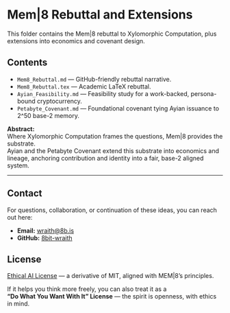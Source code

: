 # Mem|8 Rebuttal and Extensions

This folder contains the Mem|8 rebuttal to Xylomorphic Computation, plus extensions into economics and covenant design.

## Contents
- `Mem8_Rebuttal.md` — GitHub-friendly rebuttal narrative.
- `Mem8_Rebuttal.tex` — Academic LaTeX rebuttal.
- `Ayian_Feasibility.md` — Feasibility study for a work-backed, persona-bound cryptocurrency.
- `Petabyte_Covenant.md` — Foundational covenant tying Ayian issuance to 2^50 base-2 memory.

**Abstract:**  
Where Xylomorphic Computation frames the questions, Mem|8 provides the substrate.  
Ayian and the Petabyte Covenant extend this substrate into economics and lineage, anchoring contribution and identity into a fair, base-2 aligned system.

---

## Contact
For questions, collaboration, or continuation of these ideas, you can reach out here:  
- **Email:** wraith@8b.is  
- **GitHub:** [8bit-wraith](https://github.com/8bit-wraith)

## License
[Ethical AI License](https://8b.is/LICENSE.txt) — a derivative of MIT, aligned with MEM|8’s principles.  

If it helps you think more freely, you can also treat it as a  
**“Do What You Want With It” License** — the spirit is openness, with ethics in mind.